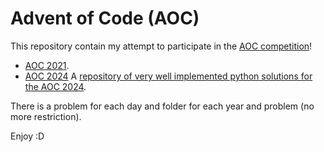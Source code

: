 # Advent of Code (AOC)
This repository contain my attempt to participate in the [AOC competition](https://adventofcode.com/)!

- [AOC 2021](https://adventofcode.com/2021).
- [AOC 2024](https://adventofcode.com/2024)
  A [repository of very well implemented python solutions for the AOC 2024](https://github.com/RD-Dev-29/advent_of_code_24/tree/main).

There is a problem for each day and folder for each year and problem (no more restriction).

Enjoy :D

